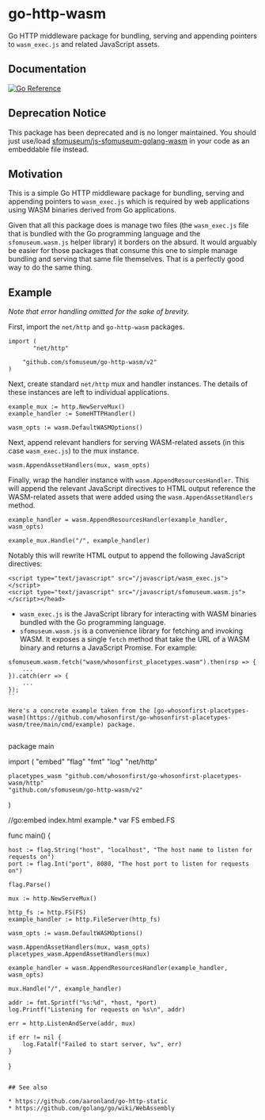 # go-http-wasm

Go HTTP middleware package for bundling, serving and appending pointers to `wasm_exec.js` and related JavaScript assets.

## Documentation

[![Go Reference](https://pkg.go.dev/badge/github.com/sfomuseum/go-http-wasm.svg)](https://pkg.go.dev/github.com/sfomuseum/go-http-wasm)

## Deprecation Notice

This package has been deprecated and is no longer maintained. You should just use/load [sfomuseum/js-sfomuseum-golang-wasm](https://github.com/sfomuseum/js-sfomuseum-golang-wasm) in your code as an embeddable file instead.

## Motivation

This is a simple Go HTTP middleware package for bundling, serving and appending pointers to `wasm_exec.js` which is required by web applications using WASM binaries derived from Go applications.

Given that all this package does is manage two files (the `wasm_exec.js` file that is bundled with the Go programming language and the `sfomuseum.wasm.js` helper library) it borders on the absurd. It would arguably be easier for those packages that consume this one to simple manage bundling and serving that same file themselves. That is a perfectly good way to do the same thing.

## Example

_Note that error handling omitted for the sake of brevity._
 
First, import the `net/http` and `go-http-wasm` packages.

```
import (
       "net/http"

	"github.com/sfomuseum/go-http-wasm/v2"
)
```

Next, create standard `net/http` mux and handler instances. The details of these instances are left to individual applications.

```
example_mux := http.NewServeMux()
example_handler := SomeHTTPHandler()

wasm_opts := wasm.DefaultWASMOptions()
```

Next, append relevant handlers for serving WASM-related assets (in this case `wasm_exec.js`) to the mux instance.

```
wasm.AppendAssetHandlers(mux, wasm_opts)
```

Finally, wrap the handler instance with `wasm.AppendResourcesHandler`. This will append the relevant JavaScript directives to HTML output reference the WASM-related assets that were added using the `wasm.AppendAssetHandlers` method.

```
example_handler = wasm.AppendResourcesHandler(example_handler, wasm_opts)
	
example_mux.Handle("/", example_handler)
```

Notably this will rewrite HTML output to append the following JavaScript directives:

```
<script type="text/javascript" src="/javascript/wasm_exec.js"></script>
<script type="text/javascript" src="/javascript/sfomuseum.wasm.js"></script></head>
```

* `wasm_exec.js` is the JavaScript library for interacting with WASM binaries bundled with the Go programming language.
* `sfomuseum.wasm.js` is a convenience library for fetching and invoking WASM. It exposes a single `fetch` method that take the URL of a WASM binary and returns a JavaScript Promise. For example:

```
sfomuseum.wasm.fetch("wasm/whosonfirst_placetypes.wasm").then(rsp => {
	...
}).catch(err => {
	...
});
``

Here's a concrete example taken from the [go-whosonfirst-placetypes-wasm](https://github.com/whosonfirst/go-whosonfirst-placetypes-wasm/tree/main/cmd/example) package.
 
```
package main

import (
	"embed"
	"flag"
	"fmt"
	"log"
	"net/http"

	placetypes_wasm "github.com/whosonfirst/go-whosonfirst-placetypes-wasm/http"
	"github.com/sfomuseum/go-http-wasm/v2"
)

//go:embed index.html example.*
var FS embed.FS

func main() {

	host := flag.String("host", "localhost", "The host name to listen for requests on")
	port := flag.Int("port", 8080, "The host port to listen for requests on")

	flag.Parse()

	mux := http.NewServeMux()

	http_fs := http.FS(FS)
	example_handler := http.FileServer(http_fs)

	wasm_opts := wasm.DefaultWASMOptions()
	
	wasm.AppendAssetHandlers(mux, wasm_opts)
	placetypes_wasm.AppendAssetHandlers(mux)

	example_handler = wasm.AppendResourcesHandler(example_handler, wasm_opts)
	
	mux.Handle("/", example_handler)

	addr := fmt.Sprintf("%s:%d", *host, *port)
	log.Printf("Listening for requests on %s\n", addr)

	err = http.ListenAndServe(addr, mux)

	if err != nil {
		log.Fatalf("Failed to start server, %v", err)
	}
}
```

## See also

* https://github.com/aaronland/go-http-static
* https://github.com/golang/go/wiki/WebAssembly
